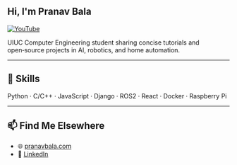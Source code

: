 ## Hi, I'm Pranav Bala

[![YouTube](https://img.shields.io/badge/TechNotebook-YouTube-red?logo=youtube)](https://www.youtube.com/technotebook)

UIUC Computer Engineering student sharing concise tutorials and open‑source projects in AI, robotics, and home automation.

---

## 🔧 Skills

Python · C/C++ · JavaScript · Django · ROS2 · React · Docker · Raspberry Pi

---

## 📫 Find Me Elsewhere
* 🌐 [pranavbala.com](https://pranavbala.com)
* 💼 [LinkedIn](https://linkedin.pranavbala.com)
